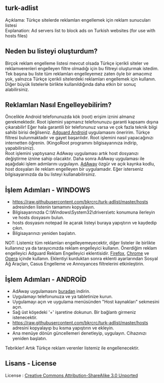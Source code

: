 ## turk-adlist
Açıklama:       Türkçe sitelerde reklamları engellemek için reklam sunucuları listesi  
Explanation:    Ad servers list to block ads on Turkish websites (for use with hosts files)

## Neden bu listeyi oluşturdum?
Birçok reklam engelleme listesi mevcut olsada Türkçe içerikli siteler ve reklamverenleri engelleyen filtre olmadığı için bu filtreyi oluşturmak istedim. Tek başına bu liste tüm reklamları engelleyemez zaten öyle bir amacımız yok, yalnızca Türkçe içerikli sitelerdeki reklamları engellemek için kullanın. Diğer büyük listelerle birlikte kullanıldığında daha etkin bir sonuç alabilirsiniz.

## Reklamları Nasıl Engelleyebilirim?
Öncelikle Android telefonunuzda kök (root) erişim iznini almanız gerekmektedir.
Root işlemini yapmanız telefonunuzu garanti kapsamı dışına çıkarabilir! Eğer hala garantili bir telefonunuz varsa ve çok fazla teknik bilgi sahibi birisi değilseniz. [Adguard Android](https://adguard.com/apk) uygulamasını öneririm. Türkçe filtresi bulunmaktadır ve gayet başarılıdır.
Root işlemini nasıl yapacağınızı internetten öğrenin. (KingoRoot programını bilgisayarınıza indirip, yapabilirsiniz).  
Root işlemini yaptıysanız AdAway uygulaması artık host dosyanızı değiştirme iznine sahip olacaktır. 
Daha sonra AdAway uygulaması ile aşağıdaki işlem adımlarını uygulayın. [AdAway](https://adaway.org/) özgür ve açık kaynka kodlu, host dosyaları ile reklam engelleyen bir uygulamadır.
Eğer isterseniz bilgisayarınızda da bu listeyi kullanabilirsiniz.

## İşlem Adımları - WINDOWS
- https://raw.githubusercontent.com/bkrcrc/turk-adlist/master/hosts adresinden listenin tamamını kopyalayın.
- Bilgisayarınızda C:\Windows\System32\drivers\etc konumuna ilerleyin ve hosts dosyasını bulun.
- hosts dosyasını notepad ile açarak listeyi buraya yapıştırın ve kaydedip çıkın.
- Bilgisayarınızı yeniden başlatın.

NOT: Listemiz tüm reklamları engelleyemeyecektir, diğer listeler ile birlikte kullanınız ya da tarayıcınızda reklam engelleyici kullanın. Önerdiğim reklam engelleyici Adguard Reklam Engelleyici eklentisidir. [Firefox](https://addons.mozilla.org/en-US/firefox/addon/adguard-adblocker/), [Chrome](https://chrome.google.com/webstore/detail/adguard-adblocker/bgnkhhnnamicmpeenaelnjfhikgbkllg) ve [Opera](https://addons.opera.com/tr/extensions/details/adguard/) içinde kullanın.
Eklentiyi kurduktan sonra eklenti ayarlarından Sosyal Ağ Araçları, Casus Engelleme ve Annoyances filtrelerini etkinleştirin.

## İşlem Adımları - ANDROİD
- AdAway uygulamasını [buradan](https://f-droid.org/repo/org.adaway_57.apk) indirin.
- Uygulamayı telefonunuza ve ya tabletinize kurun.
- Uygulamayı açın ve uygulama menüsünden "Host kaynakları" sekmesini açın.
- Sağ üst köşedeki '+' işaretine dokunun. Bir bağlantı girmeniz istenecektir.
- https://raw.githubusercontent.com/bkrcrc/turk-adlist/master/hosts adresini kopyalayıp bu kısma yapıştırın ve ekleyin.
- Ana menüye dönün güncellemeri denetleyip, uygulayın. Cihazınızı yeniden başlatın.

Tebrikler! Artık Türkçe reklam verenler listemiz ile engellenecektir. 

## Lisans - License
License          : [Creative Commons Attribution-ShareAlike 3.0 Unported](https://creativecommons.org/licenses/by-sa/3.0/)
